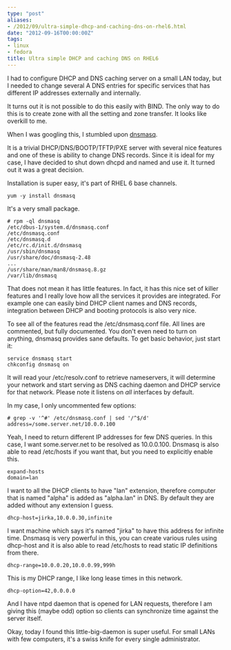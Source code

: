 ```yaml
---
type: "post"
aliases:
- /2012/09/ultra-simple-dhcp-and-caching-dns-on-rhel6.html
date: "2012-09-16T00:00:00Z"
tags:
- linux
- fedora
title: Ultra simple DHCP and caching DNS on RHEL6
---
```


I had to configure DHCP and DNS caching server on a small LAN today, but I
needed to change several A DNS entries for specific services that has
different IP addresses externally and internally.

It turns out it is not possible to do this easily with BIND. The only way to
do this is to create zone with all the setting and zone transfer. It looks
like overkill to me.

When I was googling this, I stumbled upon [dnsmasq][1].

It is a trivial DHCP/DNS/BOOTP/TFTP/PXE server with several nice features and
one of these is ability to change DNS records. Since it is ideal for my case,
I have decided to shut down dhcpd and named and use it. It turned out it was a
great decision.

Installation is super easy, it's part of RHEL 6 base channels.

    yum -y install dnsmasq

It's a very small package.

    # rpm -ql dnsmasq
    /etc/dbus-1/system.d/dnsmasq.conf
    /etc/dnsmasq.conf
    /etc/dnsmasq.d
    /etc/rc.d/init.d/dnsmasq
    /usr/sbin/dnsmasq
    /usr/share/doc/dnsmasq-2.48
    ...
    /usr/share/man/man8/dnsmasq.8.gz
    /var/lib/dnsmasq

That does not mean it has little features. In fact, it has this nice set of
killer features and I really love how all the services it provides are
integrated. For example one can easily bind DHCP client names and DNS records,
integration between DHCP and booting protocols is also very nice.

To see all of the features read the /etc/dnsmasq.conf file. All lines are
commented, but fully documented. You don't even need to turn on anything,
dnsmasq provides sane defaults. To get basic behavior, just start it:

    service dnsmasq start
    chkconfig dnsmasq on

It will read your /etc/resolv.conf to retrieve nameservers, it will determine
your network and start serving as DNS caching daemon and DHCP service for that
network. Please note it listens on *all* interfaces by default.

In my case, I only uncommented few options:

    # grep -v '^#' /etc/dnsmasq.conf | sed '/^$/d'
    address=/some.server.net/10.0.0.100

Yeah, I need to return different IP addresses for few DNS queries. In this
case, I want some.server.net to be resolved as 10.0.0.100. Dnsmasq is also
able to read /etc/hosts if you want that, but you need to explicitly enable
this.

    expand-hosts
    domain=lan

I want to all the DHCP clients to have "lan" extension, therefore computer
that is named "alpha" is added as "alpha.lan" in DNS. By default they are
added without any extension I guess.

    dhcp-host=jirka,10.0.0.30,infinite

I want machine which says it's named "jirka" to have this address for infinite
time. Dnsmasq is very powerful in this, you can create various rules using
dhcp-host and it is also able to read /etc/hosts to read static IP
definitions from there.

    dhcp-range=10.0.0.20,10.0.0.99,999h

This is my DHCP range, I like long lease times in this network.

    dhcp-option=42,0.0.0.0

And I have ntpd daemon that is opened for LAN requests, therefore I am giving
this (maybe odd) option so clients can synchronize time against the server
itself.

Okay, today I found this little-big-daemon is super useful. For small LANs
with few computers, it's a swiss knife for every single administrator.

[1]: http://www.thekelleys.org.uk/dnsmasq/doc.html
